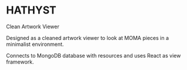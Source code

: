 # HATHYST
Clean Artwork Viewer

Designed as a cleaned artwork viewer to look at MOMA pieces in a minimalist environment.

Connects to MongoDB database with resources and uses React as view framework.
